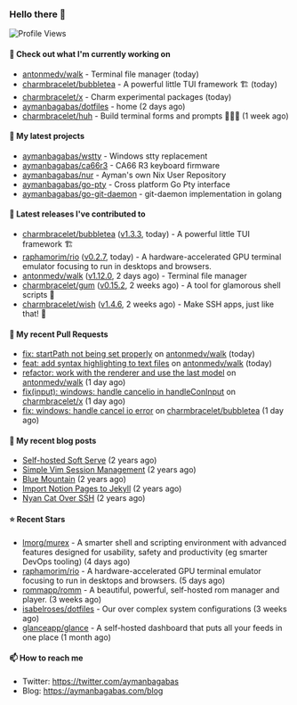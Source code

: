### Hello there 👋

![Profile Views](https://komarev.com/ghpvc/?username=aymanbagabas&label=PROFILE+VIEWS)

#### 👷 Check out what I'm currently working on

- [antonmedv/walk](https://github.com/antonmedv/walk) - Terminal file manager (today)
- [charmbracelet/bubbletea](https://github.com/charmbracelet/bubbletea) - A powerful little TUI framework 🏗 (today)
- [charmbracelet/x](https://github.com/charmbracelet/x) - Charm experimental packages (today)
- [aymanbagabas/dotfiles](https://github.com/aymanbagabas/dotfiles) - home (2 days ago)
- [charmbracelet/huh](https://github.com/charmbracelet/huh) - Build terminal forms and prompts 🤷🏻‍♀️ (1 week ago)

#### 🌱 My latest projects

- [aymanbagabas/wstty](https://github.com/aymanbagabas/wstty) - Windows stty replacement
- [aymanbagabas/ca66r3](https://github.com/aymanbagabas/ca66r3) - CA66 R3 keyboard firmware
- [aymanbagabas/nur](https://github.com/aymanbagabas/nur) - Ayman&#39;s own Nix User Repository
- [aymanbagabas/go-pty](https://github.com/aymanbagabas/go-pty) - Cross platform Go Pty interface
- [aymanbagabas/go-git-daemon](https://github.com/aymanbagabas/go-git-daemon) - git-daemon implementation in golang

#### 🔭 Latest releases I've contributed to

- [charmbracelet/bubbletea](https://github.com/charmbracelet/bubbletea) ([v1.3.3](https://github.com/charmbracelet/bubbletea/releases/tag/v1.3.3), today) - A powerful little TUI framework 🏗
- [raphamorim/rio](https://github.com/raphamorim/rio) ([v0.2.7](https://github.com/raphamorim/rio/releases/tag/v0.2.7), today) - A hardware-accelerated GPU terminal emulator focusing to run in desktops and browsers.
- [antonmedv/walk](https://github.com/antonmedv/walk) ([v1.12.0](https://github.com/antonmedv/walk/releases/tag/v1.12.0), 2 days ago) - Terminal file manager
- [charmbracelet/gum](https://github.com/charmbracelet/gum) ([v0.15.2](https://github.com/charmbracelet/gum/releases/tag/v0.15.2), 2 weeks ago) - A tool for glamorous shell scripts 🎀
- [charmbracelet/wish](https://github.com/charmbracelet/wish) ([v1.4.6](https://github.com/charmbracelet/wish/releases/tag/v1.4.6), 2 weeks ago) - Make SSH apps, just like that! 💫

#### 🔨 My recent Pull Requests

- [fix: startPath not being set properly](https://github.com/antonmedv/walk/pull/163) on [antonmedv/walk](https://github.com/antonmedv/walk) (today)
- [feat: add syntax highlighting to text files](https://github.com/antonmedv/walk/pull/162) on [antonmedv/walk](https://github.com/antonmedv/walk) (today)
- [refactor: work with the renderer and use the last model](https://github.com/antonmedv/walk/pull/161) on [antonmedv/walk](https://github.com/antonmedv/walk) (1 day ago)
- [fix(input): windows: handle cancelio in handleConInput](https://github.com/charmbracelet/x/pull/370) on [charmbracelet/x](https://github.com/charmbracelet/x) (1 day ago)
- [fix: windows: handle cancel io error](https://github.com/charmbracelet/bubbletea/pull/1325) on [charmbracelet/bubbletea](https://github.com/charmbracelet/bubbletea) (1 day ago)

#### 📜 My recent blog posts

- [Self-hosted Soft Serve](https://aymanbagabas.com/blog/2023/04/28/self-hosted-soft-serve.html) (2 years ago)
- [Simple Vim Session Management](https://aymanbagabas.com/blog/2023/04/13/simple-vim-session-management.html) (2 years ago)
- [Blue Mountain](https://aymanbagabas.com/blog/2022/06/02/blue-mountain.html) (2 years ago)
- [Import Notion Pages to Jekyll](https://aymanbagabas.com/blog/2022/03/29/import-notion-pages-to-jekyll.html) (2 years ago)
- [Nyan Cat Over SSH](https://aymanbagabas.com/blog/2022/03/25/nyan-cat-over-ssh.html) (2 years ago)

#### ⭐ Recent Stars

- [lmorg/murex](https://github.com/lmorg/murex) - A smarter shell and scripting environment with advanced features designed for usability, safety and productivity (eg smarter DevOps tooling) (4 days ago)
- [raphamorim/rio](https://github.com/raphamorim/rio) - A hardware-accelerated GPU terminal emulator focusing to run in desktops and browsers. (5 days ago)
- [rommapp/romm](https://github.com/rommapp/romm) - A beautiful, powerful, self-hosted rom manager and player. (3 weeks ago)
- [isabelroses/dotfiles](https://github.com/isabelroses/dotfiles) - Our over complex system configurations  (3 weeks ago)
- [glanceapp/glance](https://github.com/glanceapp/glance) - A self-hosted dashboard that puts all your feeds in one place (1 month ago)

#### 📫 How to reach me

- Twitter: https://twitter.com/aymanbagabas
- Blog: https://aymanbagabas.com/blog
